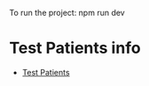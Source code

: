 To run the project: npm run dev

# Test Patients info

- [Test Patients](https://fhir.epic.com/Documentation?docId=testpatients)

